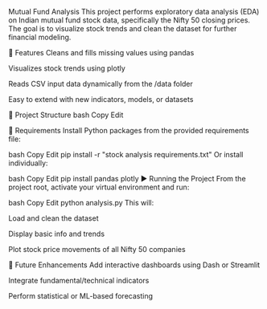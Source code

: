 Mutual Fund Analysis
This project performs exploratory data analysis (EDA) on Indian mutual fund stock data, specifically the Nifty 50 closing prices. The goal is to visualize stock trends and clean the dataset for further financial modeling.

🧰 Features
Cleans and fills missing values using pandas

Visualizes stock trends using plotly

Reads CSV input data dynamically from the /data folder

Easy to extend with new indicators, models, or datasets

📁 Project Structure
bash
Copy
Edit


🧪 Requirements
Install Python packages from the provided requirements file:

bash
Copy
Edit
pip install -r "stock analysis requirements.txt"
Or install individually:

bash
Copy
Edit
pip install pandas plotly
▶️ Running the Project
From the project root, activate your virtual environment and run:

bash
Copy
Edit
python analysis.py
This will:

Load and clean the dataset

Display basic info and trends

Plot stock price movements of all Nifty 50 companies

🔮 Future Enhancements
Add interactive dashboards using Dash or Streamlit

Integrate fundamental/technical indicators

Perform statistical or ML-based forecasting
